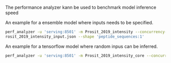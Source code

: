 The performance analyzer kann be used to benchmark model inference speed


An example for a ensemble model where inputs needs to be specified.
```bash
perf_analyzer -u 'serving:8501' -m Prosit_2019_intensity --concurrency-range 1:4 -b 10 --input-data docs/perf_analyzer/P
rosit_2019_intensity_input.json --shape 'peptide_sequences:1'
```

An example for a tensorflow model where random inpus can be inferred.
```bash
perf_analyzer -u 'serving:8501' -m Prosit_2019_intensity_core --concurrency-range 1:4 -b 1000
```